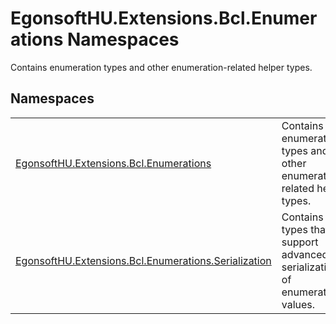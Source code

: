 # EgonsoftHU.Extensions.Bcl.Enumerations Namespaces


Contains enumeration types and other enumeration-related helper types.



## Namespaces
<table>
<tr>
<td><a href="N_EgonsoftHU_Extensions_Bcl_Enumerations.md">EgonsoftHU.Extensions.Bcl.Enumerations</a></td>
<td>Contains enumeration types and other enumeration-related helper types.</td></tr>
<tr>
<td><a href="N_EgonsoftHU_Extensions_Bcl_Enumerations_Serialization.md">EgonsoftHU.Extensions.Bcl.Enumerations.Serialization</a></td>
<td>Contains types that support advanced serialization of enumeration values.</td></tr>
</table>